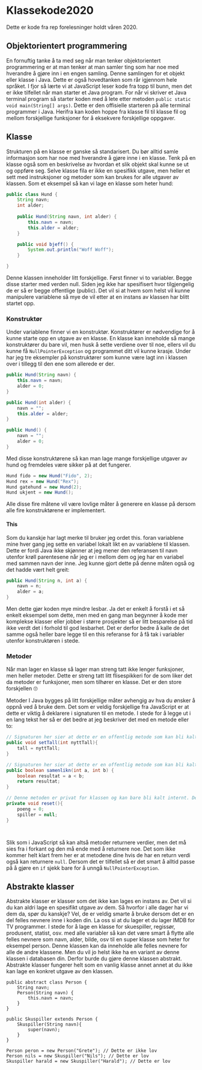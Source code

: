 # Klassekode2020
 Dette er kode fra rep forelesninger holdt våren 2020.

## Objektorientert programmering
En fornuftig tanke å ta med seg når man tenker objektorientert programmering er at man tenker at man samler ting som har noe med hverandre å gjøre inn i en engen samling. Denne samlingen for et objekt eller klasse i Java. Dette er også hovedtanken som rår igjennom hele språket. I fjor så lærte vi at JavaScript leser kode fra topp til bunn, men det er ikke tilfellet når man starter et Java program. For når vi skriver et Java terminal program så starter koden med å lete etter metoden `public static void main(String[] args)`. Dette er den offisielle starteren på alle terminal programmer i Java. Herifra kan koden hoppe fra klasse fil til klasse fil og mellom forskjellige funksjoner for å eksekvere forskjellige oppgaver. 

## Klasse
Strukturen på en klasse er ganske så standarisert. Du bør alltid samle informasjon som har noe med hverandre å gjøre inne i en klasse. Tenk på en klasse også som en beskrivelse av hvordan et slik objekt skal kunne se ut og oppføre seg. Selve klasse fila er ikke en spesifikk utgave, men heller et sett med instruksjoner og metoder som kan brukes for alle utgaver av klassen.
Som et eksempel så kan vi lage en klasse som heter hund:
```java
public class Hund {
	String navn;
	int alder;
	
	public Hund(String navn, int alder) {
		this.navn = navn;
		this.alder = alder;
	}

	public void bjeff() {
		System.out.println("Woff Woff");
	}

}
```

Denne klassen inneholder litt forskjellige. Først finner vi to variabler. Begge disse starter med verden null. Siden jeg ikke har spesifisert hvor tilgjengelig de er så er begge offentlige (public). Det vil si at hvem som helst vil kunne manipulere variablene så mye de vil etter at en instans av klassen har blitt startet opp.

### Konstruktør
Under variablene finner vi  en konstruktør. Konstruktører er nødvendige for å kunne starte opp en utgave av en klasse. En klasse kan inneholde så mange konstruktører du bare vil, men husk å sette verdiene over til noe, ellers vil du kunne få `NullPointerException` og programmet ditt vil kunne krasje. Under har jeg tre eksempler på konstruktører som kunne være lagt inn i klassen over i tillegg til den ene som allerede er der.

```java
public Hund(String navn) {
	this.navn = navn;
	alder = 0;
}

public Hund(int alder) {
	navn = "";
	this.alder = alder;
}

public Hund() {
	navn = "";
	alder = 0;
}

```

Med disse konstruktørene så kan man lage mange forskjellige utgaver av hund og fremdeles være sikker på at det fungerer. 
```java
Hund fido = new Hund("Fido", 2);
Hund rex = new Hund("Rex");
Hund gatehund = new Hund(2);
Hund ukjent = new Hund();
```

Alle disse fire måtene vil være lovlige måter å generere en klasse på dersom alle fire konstruktørene er implementert.

#### This
Som du kanskje har lagt merke til bruker jeg ordet this. foran variablene mine hver gang jeg sette en variabel lokalt likt en av variablene til klassen. Dette er fordi Java ikke skjønner at jeg mener den referansen til navn utenfor krøll parentesene når jeg er i mellom dem og jeg har en variabel med sammen navn der inne. Jeg kunne gjort dette på denne måten også og det hadde vært helt greit:

```java
public Hund(String n, int a) {
	navn = n;
	alder = a;
}
```

Men dette gjør koden mye mindre lesbar. Ja det er enkelt å forstå i et så enkelt eksempel som dette, men med en gang man begynner å kode mer komplekse klasser eller jobber i større prosjekter så er litt besparelse på tid ikke verdt det i forhold til god lesbarhet. Det er derfor bedre å kalle de det samme også heller bare legge til en this referanse for å få tak i variabler utenfor konstruktøren i stede. 

### Metoder
Når man lager en klasse så lager man streng tatt ikke lenger funksjoner, men heller metoder. Dette er streng tatt litt flisespikkeri for de som liker det da metoder er funksjoner, men som tilhører en klasse. Det er den store forskjellen 🙄

Metoder I Java bygges på litt forskjellige måter avhengig av hva du ønsker å oppnå ved å bruke dem. Det som er veldig forskjellige fra JavaScript er at dette er viktig å deklarere i signaturen til en metode. I stede for å legge ut i en lang tekst her så er det bedre at jeg beskriver det med en metode eller to:
```java
// Signaturen her sier at dette er en offentlig metode som kan bli kalt på utenfor klassen. Den skal ikke returnere noe. Den tar imot et tall og endrer et annet tall unefor metoden til dette nye tallet. Dette er en meget klassisk setter metode som brukes til stadighet i Java.
public void setTall(int nyttTall){
	tall = nyttTall;
}

// Signaturen her sier at dette er en offentlig metode som kan bli kalt på utenfor klassen. Den skal returnere en boolean (true, false). Den heter samenlikn og den krever to parametere nemlig to inter a og b.
public boolean samenlikn(int a, int b) { 
	boolean resultat = a < b;
	return resultat;
}

// Denne metoden er privat for klassen og kan bare bli kalt internt. Det vil si, kun andre metoder inne i samme klasse vil kunne kalle på denne metoden. Det virker kanskej litt fjernt nå, men dette er en veldig vanslig ting å gjøre i Java prigrammering.
private void reset(){
	poeng = 0;
	spiller = null;
}




```

Slik som i JavaScript så kan altså metoder returnere verdier, men det må sies fra i forkant og den må ende med å returnere noe. Det som ikke kommer helt klart frem her er at metodene dine hvis de har en return verdi også kan returnere `null`. Dersom det er tilfellet så er det smart å alltid passe på å gjøre en `if` sjekk bare for å unngå `NullPointerException`. 


## Abstrakte klasser
Abstrakte klasser er klasser som det ikke kan lages en instans av. Det vil si du kan aldri lage en spesifikt utgave av dem. Så hvorfor i alle dager har vi dem da, spør du kanskje? Vel, de er veldig smarte å bruke dersom det er en del felles nevnere inne i koden din. La oss si at du lager et du lager IMDB for TV programmer. I stede for å lage en klasse for skuespiller, regissør, produsent, statist, osv. med alle variabler så kan det være smart å flytte alle felles nevnere som navn, alder, bilde, osv til en super klasse som heter for eksempel person. Denne klassen kan da inneholde alle felles nevnere for alle de andre klassene. Men du vil jo helst ikke ha en variant av denne klassen i databasen din. Derfor burde du gjøre denne klassen abstrakt. Abstrakte klasser fungerer helt som en vanlig klasse annet annet at du ikke kan lage en konkret utgave av den klassen. 

```
public abstract class Person {
	String navn;
	Person(String navn) {
		this.navn = navn;
	}
}

public Skuspiller extends Person {
	Skuspiller(String navn){
		super(navn);
	}
}

Person peron = new Person("Grete"); // Dette er ikke lov
Person nils = new Skuspiller("Nils"); // Dette er lov
Skuspiller harald = new Skuspiller("Harald"); // Dette er lov

```
